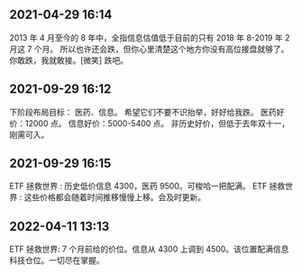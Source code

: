 ## 2021-04-29 16:14

2013 年 4 月至今的 8 年中，全指信息估值低于目前的只有 2018 年 8-2019 年 2 月这 7 个月。
所以也许还会跌，但你心里清楚这个地方你没有高位接盘就够了。
你敢跌，我就敢接。[微笑] 跌吧。

## 2021-09-29 16:12

下阶段布局目标：
医药、信息。
希望它们不要不识抬举，好好给我跌。
医药好价：12000 点。
信息好价：5000-5400 点。
非历史好价，但低于去年双十一，刚需可入。

## 2021-09-29 16:15

ETF 拯救世界 : 历史低价信息 4300，医药 9500。可梭哈一把配满。
ETF 拯救世界 : 这些价格都会随着时间推移慢慢上移。会及时更新。

## 2022-04-11 13:13

ETF 拯救世界: 7 个月前给的价位。信息从 4300 上调到 4500。该位置配满信息科技仓位。一切尽在掌握。
